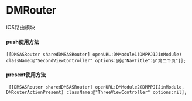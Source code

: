 # DMRouter
iOS路由模块
#### push使用方法

``` 
[[DMSASRouter sharedDMSASRouter] openURL:DMModule1(DMPPJIJinModule)  className:@"SecondViewController" options:@{@"NavTitle":@"第二个页"}];
```
#### present使用方法

```
 [[DMSASRouter sharedDMSASRouter] openURL:DMModule2(DMPPJIJinModule, DMRouterActionPresent) className:@"ThreeViewController" options:nil];
```


